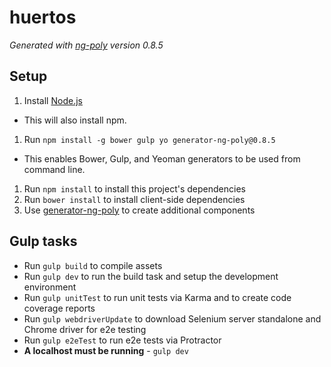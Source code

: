 # huertos

*Generated with [ng-poly](https://github.com/dustinspecker/generator-ng-poly/tree/v0.8.5) version 0.8.5*

## Setup
1. Install [Node.js](http://nodejs.org/)
 - This will also install npm.
1. Run `npm install -g bower gulp yo generator-ng-poly@0.8.5`
 - This enables Bower, Gulp, and Yeoman generators to be used from command line.
1. Run `npm install` to install this project's dependencies
1. Run `bower install` to install client-side dependencies
1. Use [generator-ng-poly](https://github.com/dustinspecker/generator-ng-poly) to create additional components

## Gulp tasks
- Run `gulp build` to compile assets
- Run `gulp dev` to run the build task and setup the development environment
- Run `gulp unitTest` to run unit tests via Karma and to create code coverage reports
- Run `gulp webdriverUpdate` to download Selenium server standalone and Chrome driver for e2e testing
- Run `gulp e2eTest` to run e2e tests via Protractor
 - **A localhost must be running** - `gulp dev`